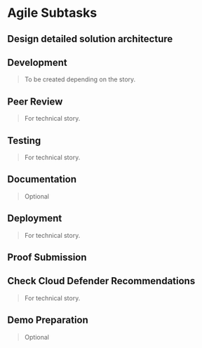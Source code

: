 # Agile Subtasks

## Design detailed solution architecture

## Development

> To be created depending on the story.

## Peer Review

> For technical story.

## Testing

> For technical story.

## Documentation

> Optional

## Deployment

> For technical story.

## Proof Submission

## Check Cloud Defender Recommendations

> For technical story.

## Demo Preparation

> Optional
